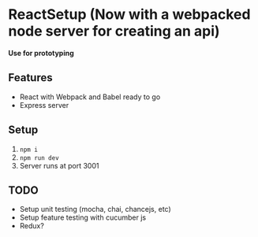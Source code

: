 # ReactSetup (Now with a webpacked node server for creating an api)

**Use for prototyping**

## Features

- React with Webpack and Babel ready to go
- Express server

## Setup

1. `npm i`
2. `npm run dev`
3. Server runs at port 3001

## TODO

- Setup unit testing (mocha, chai, chancejs, etc)
- Setup feature testing with cucumber js
- Redux?
